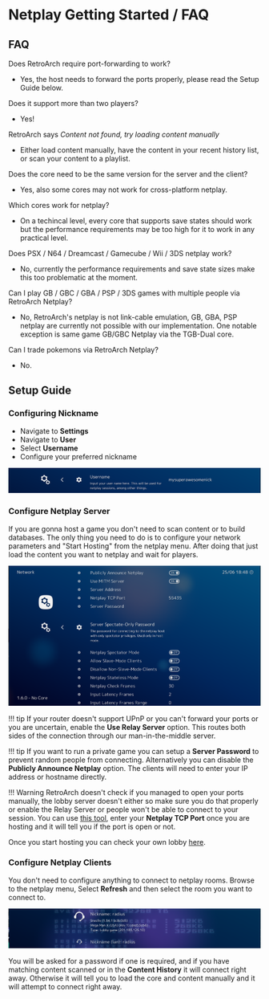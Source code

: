 # Netplay Getting Started / FAQ

## FAQ

Does RetroArch require port-forwarding to work?

- Yes, the host needs to forward the ports properly, please read the Setup Guide below.

Does it support more than two players?

- Yes!

RetroArch says *Content not found, try loading content manually* 

- Either load content manually, have the content in your recent history list, or scan your content to a playlist.

Does the core need to be the same version for the server and the client?

- Yes, also some cores may not work for cross-platform netplay.

Which cores work for netplay?

- On a techincal level, every core that supports save states should work but the performance requirements may be too high for it to work in any practical level.

Does PSX / N64 / Dreamcast / Gamecube / Wii / 3DS netplay work?

- No, currently the performance requirements and save state sizes make this too problematic at the moment.

Can I play GB / GBC / GBA / PSP / 3DS games with multiple people via RetroArch Netplay?

- No, RetroArch's netplay is not link-cable emulation, GB, GBA, PSP netplay are currently not possible with our implementation. One notable exception is same game GB/GBC Netplay via the TGB-Dual core.

Can I trade pokemons via RetroArch Netplay?

- No.


## Setup Guide

### Configuring Nickname
- Navigate to **Settings**
- Navigate to **User**
- Select **Username**
- Configure your preferred nickname

![Screenshot](../image/netplay/nickname.png)

### Configure Netplay Server

If you are gonna host a game you don't need to scan content or to build databases. The only thing you need to do is to configure your network parameters and "Start Hosting" from the netplay menu. After doing that just load the content you want to netplay and wait for players.

![Screenshot](../image/netplay/netplay.png)


!!! tip
    If your router doesn't support UPnP or you can't forward your ports or you are uncertain, enable the **Use Relay Server** option. This routes both sides of the connection through our man-in-the-middle server.

!!! tip
    If you want to run a private game you can setup a **Server Password** to prevent random people from connecting. Alternatively you can disable the **Publicly Announce Netplay** option. The clients will need to enter your IP address or hostname directly.

!!! Warning
    RetroArch doesn't check if you managed to open your ports manually, the lobby server doesn't either so make sure you do that properly or enable the Relay Server or people won't be able to connect to your session. You can use [this tool](http://www.yougetsignal.com/tools/open-ports/), enter your **Netplay TCP Port** once you are hosting and it will tell you if the port is open or not.

Once you start hosting you can check your own lobby [here](http://newlobby.libretro.com/list).

### Configure Netplay Clients

You don't need to configure anything to connect to netplay rooms. Browse to the netplay menu, Select **Refresh** and then select the room you want to connect to.

![Screenshot](../image/netplay/rooms.png)

You will be asked for a password if one is required, and if you have matching content scanned or in the **Content History** it will connect right away. Otherwise it will tell you to load the core and content manually and it will attempt to connect right away.


